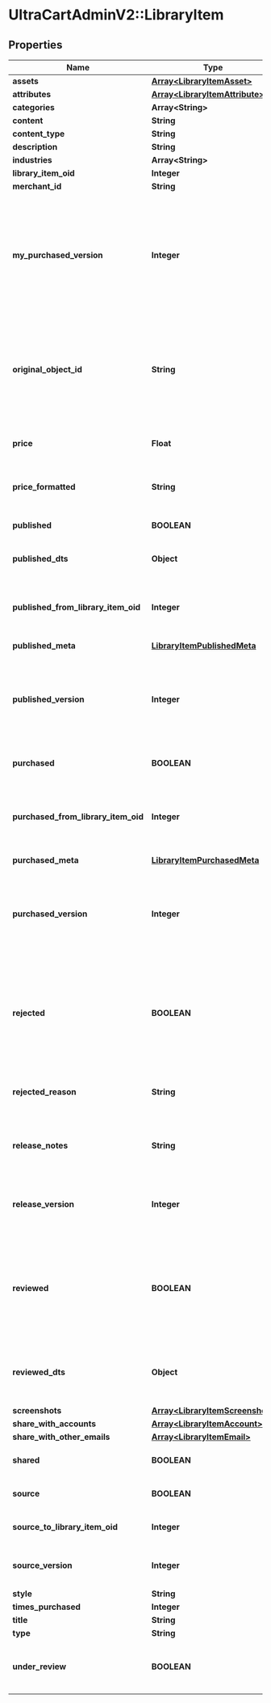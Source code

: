 # UltraCartAdminV2::LibraryItem

## Properties
Name | Type | Description | Notes
------------ | ------------- | ------------- | -------------
**assets** | [**Array&lt;LibraryItemAsset&gt;**](LibraryItemAsset.md) |  | [optional] 
**attributes** | [**Array&lt;LibraryItemAttribute&gt;**](LibraryItemAttribute.md) |  | [optional] 
**categories** | **Array&lt;String&gt;** |  | [optional] 
**content** | **String** |  | [optional] 
**content_type** | **String** |  | [optional] 
**description** | **String** |  | [optional] 
**industries** | **Array&lt;String&gt;** |  | [optional] 
**library_item_oid** | **Integer** |  | [optional] 
**merchant_id** | **String** |  | [optional] 
**my_purchased_version** | **Integer** | If this is a public item and the merchant has already purchased it, this is their version.  If not yet purchased, this will be zero.  This value will only be populated during a searchPublicItems() call. | [optional] 
**original_object_id** | **String** | This id points to the original object that was added to the library. For flows and campaigns, this is a uuid string.  For upsells, it is an oid integer.  For transactional_emails, it is an email name. | [optional] 
**price** | **Float** | The price of the published item.  Null for any private library items. | [optional] 
**price_formatted** | **String** | The formatted price of the published item.  Null for any private library items. | [optional] 
**published** | **BOOLEAN** | True if this library item is a published item (not source) | [optional] 
**published_dts** | **Object** | The timestamp of the last published version | [optional] 
**published_from_library_item_oid** | **Integer** | The source item used to publish this item.  This allows for comparisons between source and published | [optional] 
**published_meta** | [**LibraryItemPublishedMeta**](LibraryItemPublishedMeta.md) |  | [optional] 
**published_version** | **Integer** | The source version when this item was published.  This allows for out-of-date alerts to be shown when there is a difference between source and published | [optional] 
**purchased** | **BOOLEAN** | True if this library item has been purchased | [optional] 
**purchased_from_library_item_oid** | **Integer** | The published item that was purchased to make this item.  This allows for comparisons between published and purchased | [optional] 
**purchased_meta** | [**LibraryItemPurchasedMeta**](LibraryItemPurchasedMeta.md) |  | [optional] 
**purchased_version** | **Integer** | The published version when this item was purchased.  This allows for out-of-date alerts to be shown when there is a difference between published and purchased | [optional] 
**rejected** | **BOOLEAN** | Any published library reviewed by UltraCart staff for malicious or inappropriate content will have this flag set to true.  This is always false for non-published items | [optional] 
**rejected_reason** | **String** | Any rejected published item will have this field populated with the reason. | [optional] 
**release_notes** | **String** | Release notes specific to each published version and only appearing on public items. | [optional] 
**release_version** | **Integer** | This counter records how many times a library item has been published.  This is used to show version history. | [optional] 
**reviewed** | **BOOLEAN** | Any published library items must be reviewed by UltraCart staff for malicious content.  This flag shows the status of that review.  This is always false for non-published items | [optional] 
**reviewed_dts** | **Object** | This is the timestamp for a published items formal review by UltraCart staff for malicious content. | [optional] 
**screenshots** | [**Array&lt;LibraryItemScreenshot&gt;**](LibraryItemScreenshot.md) |  | [optional] 
**share_with_accounts** | [**Array&lt;LibraryItemAccount&gt;**](LibraryItemAccount.md) |  | [optional] 
**share_with_other_emails** | [**Array&lt;LibraryItemEmail&gt;**](LibraryItemEmail.md) |  | [optional] 
**shared** | **BOOLEAN** | True if this item is shared from another merchant account | [optional] 
**source** | **BOOLEAN** | True if this library item has been published | [optional] 
**source_to_library_item_oid** | **Integer** | This oid points to the published library item, if there is one. | [optional] 
**source_version** | **Integer** | The version of this item.  Increment every time the item is saved. | [optional] 
**style** | **String** |  | [optional] 
**times_purchased** | **Integer** |  | [optional] 
**title** | **String** |  | [optional] 
**type** | **String** |  | [optional] 
**under_review** | **BOOLEAN** | True if this library item was published but is awaiting review from UltraCart staff. | [optional] 


